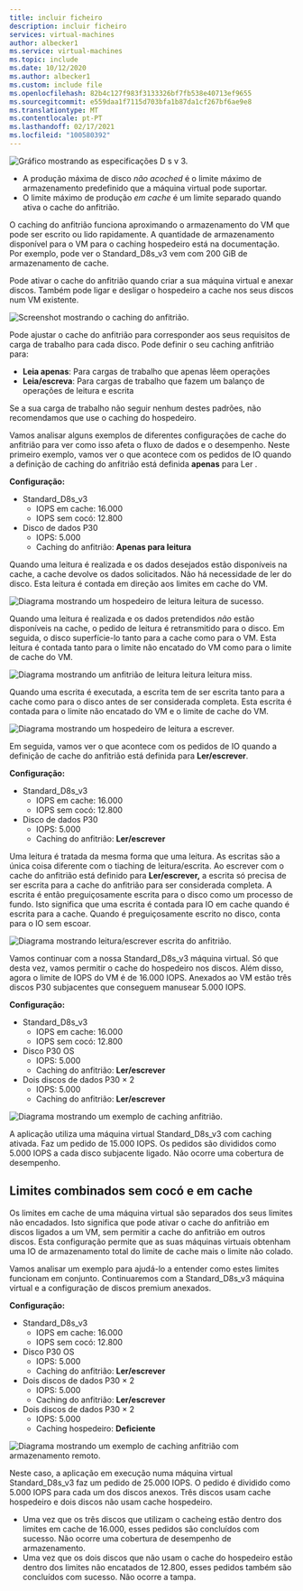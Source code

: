 ```yaml
---
title: incluir ficheiro
description: incluir ficheiro
services: virtual-machines
author: albecker1
ms.service: virtual-machines
ms.topic: include
ms.date: 10/12/2020
ms.author: albecker1
ms.custom: include file
ms.openlocfilehash: 82b4c127f983f3133326bf7fb538e40713ef9655
ms.sourcegitcommit: e559daa1f7115d703bfa1b87da1cf267bf6ae9e8
ms.translationtype: MT
ms.contentlocale: pt-PT
ms.lasthandoff: 02/17/2021
ms.locfileid: "100580392"
---
```

![Gráfico mostrando as especificações D s v 3.](media/vm-disk-performance/dsv3-documentation.jpg)

- A produção máxima de disco *não acoched* é o limite máximo de armazenamento predefinido que a máquina virtual pode suportar.
- O limite máximo de produção *em cache* é um limite separado quando ativa o cache do anfitrião.

O caching do anfitrião funciona aproximando o armazenamento do VM que pode ser escrito ou lido rapidamente. A quantidade de armazenamento disponível para o VM para o caching hospedeiro está na documentação. Por exemplo, pode ver o Standard_D8s_v3 vem com 200 GiB de armazenamento de cache.

Pode ativar o cache do anfitrião quando criar a sua máquina virtual e anexar discos. Também pode ligar e desligar o hospedeiro a cache nos seus discos num VM existente.

![Screenshot mostrando o caching do anfitrião.](media/vm-disk-performance/host-caching.jpg)

Pode ajustar o cache do anfitrião para corresponder aos seus requisitos de carga de trabalho para cada disco. Pode definir o seu caching anfitrião para:

- **Leia apenas**: Para cargas de trabalho que apenas lêem operações
- **Leia/escreva**: Para cargas de trabalho que fazem um balanço de operações de leitura e escrita

Se a sua carga de trabalho não seguir nenhum destes padrões, não recomendamos que use o caching do hospedeiro.

Vamos analisar alguns exemplos de diferentes configurações de cache do anfitrião para ver como isso afeta o fluxo de dados e o desempenho. Neste primeiro exemplo, vamos ver o que acontece com os pedidos de IO quando a definição de caching do anfitrião está definida **apenas** para Ler .

**Configuração:**

- Standard_D8s_v3
  - IOPS em cache: 16.000
  - IOPS sem cocó: 12.800
- Disco de dados P30
  - IOPS: 5.000
  - Caching do anfitrião: **Apenas para leitura**

Quando uma leitura é realizada e os dados desejados estão disponíveis na cache, a cache devolve os dados solicitados. Não há necessidade de ler do disco. Esta leitura é contada em direção aos limites em cache do VM.

![Diagrama mostrando um hospedeiro de leitura leitura de sucesso.](media/vm-disk-performance/host-caching-read-hit.jpg)

Quando uma leitura é realizada e os dados pretendidos *não* estão disponíveis na cache, o pedido de leitura é retransmitido para o disco. Em seguida, o disco superfície-lo tanto para a cache como para o VM. Esta leitura é contada tanto para o limite não encatado do VM como para o limite de cache do VM.

![Diagrama mostrando um anfitrião de leitura leitura leitura miss.](media/vm-disk-performance/host-caching-read-miss.jpg)

Quando uma escrita é executada, a escrita tem de ser escrita tanto para a cache como para o disco antes de ser considerada completa. Esta escrita é contada para o limite não encatado do VM e o limite de cache do VM.

![Diagrama mostrando um hospedeiro de leitura a escrever.](media/vm-disk-performance/host-caching-write.jpg)

Em seguida, vamos ver o que acontece com os pedidos de IO quando a definição de cache do anfitrião está definida para **Ler/escrever**.

**Configuração:**

- Standard_D8s_v3
  - IOPS em cache: 16.000
  - IOPS sem cocó: 12.800
- Disco de dados P30
  - IOPS: 5.000
  - Caching do anfitrião: **Ler/escrever**

Uma leitura é tratada da mesma forma que uma leitura. As escritas são a única coisa diferente com o tiaching de leitura/escrita. Ao escrever com o cache do anfitrião está definido para **Ler/escrever,** a escrita só precisa de ser escrita para a cache do anfitrião para ser considerada completa. A escrita é então preguiçosamente escrita para o disco como um processo de fundo. Isto significa que uma escrita é contada para IO em cache quando é escrita para a cache. Quando é preguiçosamente escrito no disco, conta para o IO sem escoar.

![Diagrama mostrando leitura/escrever escrita do anfitrião.](media/vm-disk-performance/host-caching-read-write.jpg)

Vamos continuar com a nossa Standard_D8s_v3 máquina virtual. Só que desta vez, vamos permitir o cache do hospedeiro nos discos. Além disso, agora o limite de IOPS do VM é de 16.000 IOPS. Anexados ao VM estão três discos P30 subjacentes que conseguem manusear 5.000 IOPS.

**Configuração:**

- Standard_D8s_v3
  - IOPS em cache: 16.000
  - IOPS sem cocó: 12.800
- Disco P30 OS
  - IOPS: 5.000
  - Caching do anfitrião: **Ler/escrever**
- Dois discos de dados P30 × 2
  - IOPS: 5.000
  - Caching do anfitrião: **Ler/escrever**

![Diagrama mostrando um exemplo de caching anfitrião.](media/vm-disk-performance/host-caching-example-without-remote.jpg)

A aplicação utiliza uma máquina virtual Standard_D8s_v3 com caching ativada. Faz um pedido de 15.000 IOPS. Os pedidos são divididos como 5.000 IOPS a cada disco subjacente ligado. Não ocorre uma cobertura de desempenho.

## <a name="combined-uncached-and-cached-limits"></a>Limites combinados sem cocó e em cache

Os limites em cache de uma máquina virtual são separados dos seus limites não encadados. Isto significa que pode ativar o cache do anfitrião em discos ligados a um VM, sem permitir a cache do anfitrião em outros discos. Esta configuração permite que as suas máquinas virtuais obtenham uma IO de armazenamento total do limite de cache mais o limite não colado.

Vamos analisar um exemplo para ajudá-lo a entender como estes limites funcionam em conjunto. Continuaremos com a Standard_D8s_v3 máquina virtual e a configuração de discos premium anexados.

**Configuração:**

- Standard_D8s_v3
  - IOPS em cache: 16.000
  - IOPS sem cocó: 12.800
- Disco P30 OS
  - IOPS: 5.000
  - Caching do anfitrião: **Ler/escrever**
- Dois discos de dados P30 × 2
  - IOPS: 5.000
  - Caching do anfitrião: **Ler/escrever**
- Dois discos de dados P30 × 2
  - IOPS: 5.000
  - Caching hospedeiro: **Deficiente**

![Diagrama mostrando um exemplo de caching anfitrião com armazenamento remoto.](media/vm-disk-performance/host-caching-example-with-remote.jpg)

Neste caso, a aplicação em execução numa máquina virtual Standard_D8s_v3 faz um pedido de 25.000 IOPS. O pedido é dividido como 5.000 IOPS para cada um dos discos anexos. Três discos usam cache hospedeiro e dois discos não usam cache hospedeiro.

- Uma vez que os três discos que utilizam o cacheing estão dentro dos limites em cache de 16.000, esses pedidos são concluídos com sucesso. Não ocorre uma cobertura de desempenho de armazenamento.
- Uma vez que os dois discos que não usam o cache do hospedeiro estão dentro dos limites não encatados de 12.800, esses pedidos também são concluídos com sucesso. Não ocorre a tampa.

